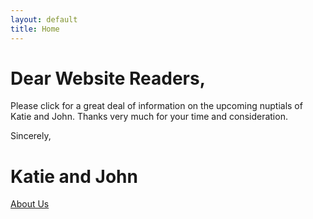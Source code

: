```yaml
---
layout: default
title: Home
---
```


# Dear Website Readers,
Please click for a great deal of information on the upcoming nuptials of Katie and John. Thanks very much for your time and consideration.

Sincerely,
# Katie and John

<div id="about" style="display:none;">We're John and Katie</div>
<div id="location" style="display:none;">It's in New Orleans</div>

[About Us](http://jrladd.github.io/kmarriesj/about)
